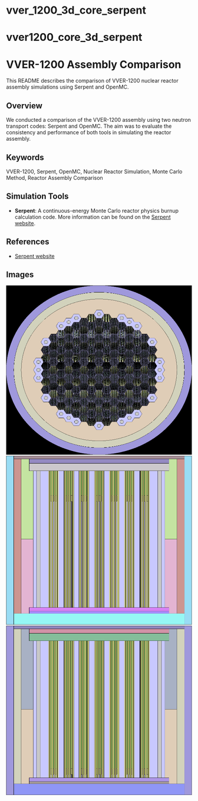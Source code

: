 # vver_1200_3d_core_serpent
 
# vver1200_core_3d_serpent
# VVER-1200 Assembly Comparison

This README describes the comparison of VVER-1200 nuclear reactor assembly simulations using Serpent and OpenMC.

## Overview

We conducted a comparison of the VVER-1200 assembly using two neutron transport codes: Serpent and OpenMC. The aim was to evaluate the consistency and performance of both tools in simulating the reactor assembly.
## Keywords

VVER-1200, Serpent, OpenMC, Nuclear Reactor Simulation, Monte Carlo Method, Reactor Assembly Comparison
## Simulation Tools

- **Serpent**: A continuous-energy Monte Carlo reactor physics burnup calculation code. More information can be found on the [Serpent website](http://serpent.vtt.fi/).

## References

- [Serpent website](http://serpent.vtt.fi/)

## Images
![Reactor Geometry](https://github.com/emillon779/vver_1200_3d_core_serpent/blob/main/reactor_geom1.png)
![Control Rod Postion-1](https://github.com/emillon779/vver_1200_3d_core_serpent/blob/main/reactor_control_rod_position_1.png)
![Control Rod Postion-2](https://github.com/emillon779/vver_1200_3d_core_serpent/blob/main/reactor_control_rod_position_2.png)
